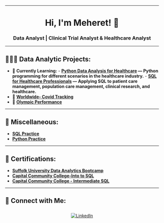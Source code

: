 
--------------------------------------------------------------------------------------------------------------------------------------------------------------------------------
 
<h1 align="center">Hi, I'm Meheret! 👋</h1>
<h3 align="center">Data Analyst | Clinical Trial Analyst & Healthcare Analyst  

<hr>

## 👩🏻‍💻 **Data Analytic Projects:**

- 🌱 </h3>**Currently Learning:**</h3>
      - <b> [**Python Data Analysis for Healthcare**]( ) — Python programming for different scenarios in the healthcare industry.</b>
      - <b> [**SQL for Healthcare Professionals**]( ) — Applying SQL to patient care management, population care management, clinical research, and healthcare.</b>
- 🧪 **[Worldwide- Covid Tracking](https://github.com/Meret433/Worldwide-Covid-Tracking-)** 
- 🏅 **[Olympic Performance](https://github.com/Meret433/Olympic-Performance/tree/main)**

<hr>

## 💼 **Miscellaneous:**
- **[SQL Practice](https://github.com/Meret433/SQL-Practice)**
- **[Python Practice](https://github.com/Meret433/Python-Practice)**


<hr>

## 📄 **Certifications:**

- [**Suffolk University Data Analytics Bootcamp**](  )
- [**Capital Community College-Into to SQL**](https://imgur.com/a/6XMuiUl) 
- [**Capital Community College - Intermediate SQL**](https://imgur.com/a/scboJAq)

<hr>

## 🤳 **Connect with Me:**

<div align="center">
  <a href="https://www.linkedin.com/in/meheret-abebe/" target="_blank">
    <img src="https://img.icons8.com/doodle/40/000000/linkedin--v2.png" alt="LinkedIn" style="margin: 10px;">
  </a>


</div>


<!--
<h1>Hi, I'm Meheret, a <a href="https://www.linkedin.com/in/meheret-abebe/">Data Analytics Professional</a></h1>



<h2>Data Analytics Projects:</h2>

- <b>SQL Practice </b>
  - [SQL Practice](https://github.com/Meret433/SQL-Practice)
- <b>Python Practice</b>
  - [Python Practice](https://github.com/Meret433/Python-Practice)<b>
- <b>Portfolio-Project</b>
  - [Worldwide-Covid Tracking](https://github.com/Meret433/Worldwide-Covid-Tracking-)
  - [Olympic Performance](https://github.com/Meret433/Olympic-Performance/tree/main)


<h2> 🤳 Connect with me:</h2>

[<img align="left" alt="MeheretAbebe | LinkedIn" width="22px" src="https://cdn.jsdelivr.net/npm/simple-icons@v3/icons/linkedin.svg" />][linkedin]

[linkedin]: https://www.linkedin.com/in/meheret-abebe/


Here are some ideas to get you started:

- 🔭 I’m currently working on ...
- 🌱 I’m currently learning ...
- 👯 I’m looking to collaborate on ...
- 🤔 I’m looking for help with ...
- 💬 Ask me about ...
- 📫 How to reach me: ...
- 😄 Pronouns: ...
- ⚡ Fun fact: ...
-->
